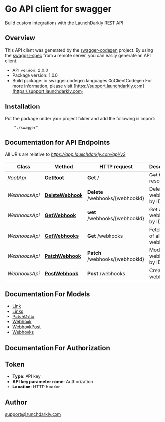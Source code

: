 # Go API client for swagger

Build custom integrations with the LaunchDarkly REST API

## Overview
This API client was generated by the [swagger-codegen](https://github.com/swagger-api/swagger-codegen) project.  By using the [swagger-spec](https://github.com/swagger-api/swagger-spec) from a remote server, you can easily generate an API client.

- API version: 2.0.0
- Package version: 1.0.0
- Build package: io.swagger.codegen.languages.GoClientCodegen
For more information, please visit [https://support.launchdarkly.com](https://support.launchdarkly.com)

## Installation
Put the package under your project folder and add the following in import:
```
    "./swagger"
```

## Documentation for API Endpoints

All URIs are relative to *https://app.launchdarkly.com/api/v2*

Class | Method | HTTP request | Description
------------ | ------------- | ------------- | -------------
*RootApi* | [**GetRoot**](docs/RootApi.md#getroot) | **Get** / | Get the root resource
*WebhooksApi* | [**DeleteWebhook**](docs/WebhooksApi.md#deletewebhook) | **Delete** /webhooks/{webhookId} | Delete a webhook by ID
*WebhooksApi* | [**GetWebhook**](docs/WebhooksApi.md#getwebhook) | **Get** /webhooks/{webhookId} | Get a webhook by ID
*WebhooksApi* | [**GetWebhooks**](docs/WebhooksApi.md#getwebhooks) | **Get** /webhooks | Fetch a list of all webhooks
*WebhooksApi* | [**PatchWebhook**](docs/WebhooksApi.md#patchwebhook) | **Patch** /webhooks/{webhookId} | Modify a webhook by ID
*WebhooksApi* | [**PostWebhook**](docs/WebhooksApi.md#postwebhook) | **Post** /webhooks | Create a webhook


## Documentation For Models

 - [Link](docs/Link.md)
 - [Links](docs/Links.md)
 - [PatchDelta](docs/PatchDelta.md)
 - [Webhook](docs/Webhook.md)
 - [WebhookPost](docs/WebhookPost.md)
 - [Webhooks](docs/Webhooks.md)


## Documentation For Authorization


## Token

- **Type**: API key 
- **API key parameter name**: Authorization
- **Location**: HTTP header


## Author

support@launchdarkly.com

